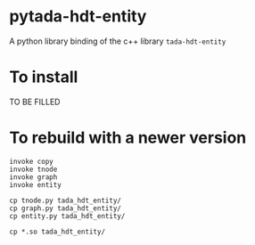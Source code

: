 # pytada-hdt-entity
A python library binding of the c++ library `tada-hdt-entity`


# To install
TO BE FILLED

# To rebuild with a newer version
```
invoke copy
invoke tnode
invoke graph
invoke entity

cp tnode.py tada_hdt_entity/
cp graph.py tada_hdt_entity/
cp entity.py tada_hdt_entity/

cp *.so tada_hdt_entity/

```